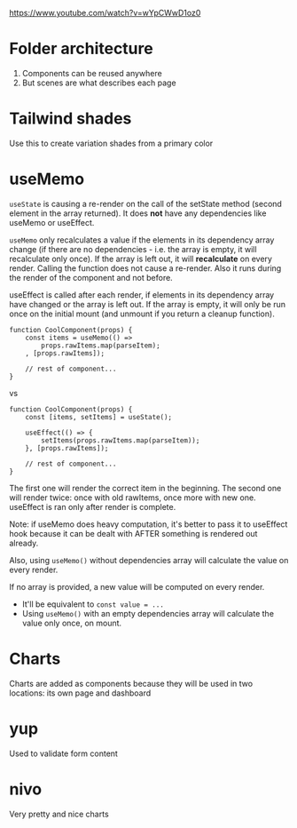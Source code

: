https://www.youtube.com/watch?v=wYpCWwD1oz0

# Folder architecture

1. Components can be reused anywhere
2. But scenes are what describes each page

# Tailwind shades

Use this to create variation shades from a primary color

# useMemo

`useState` is causing a re-render on the call of the setState method (second element in the array returned). It does **not** have any dependencies like useMemo or useEffect.

`useMemo` only recalculates a value if the elements in its dependency array change (if there are no dependencies - i.e. the array is empty, it will recalculate only once). If the array is left out, it will **recalculate** on every render. Calling the function does not cause a re-render. Also it runs during the render of the component and not before.

useEffect is called after each render, if elements in its dependency array have changed or the array is left out. If the array is empty, it will only be run once on the initial mount (and unmount if you return a cleanup function).

```
function CoolComponent(props) {
    const items = useMemo(() =>
        props.rawItems.map(parseItem);
    , [props.rawItems]);

    // rest of component...
}
```

vs

```
function CoolComponent(props) {
    const [items, setItems] = useState();

    useEffect(() => {
        setItems(props.rawItems.map(parseItem));
    }, [props.rawItems]);

    // rest of component...
}
```

The first one will render the correct item in the beginning.
The second one will render twice: once with old rawItems, once more with new one. useEffect is ran only after render is complete.

Note: if useMemo does heavy computation, it's better to pass it to useEffect hook because it can be dealt with AFTER something is rendered out already.

Also, using `useMemo()` without dependencies array will calculate the value on every render.

If no array is provided, a new value will be computed on every render.

- It'll be equivalent to `const value = ...`
- Using `useMemo()` with an empty dependencies array will calculate the value only once, on mount.

# Charts

Charts are added as components because they will be used in two locations: its own page and dashboard

# yup

Used to validate form content

# nivo

Very pretty and nice charts
